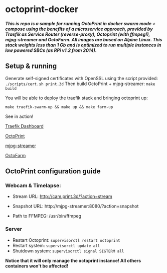 # octoprint-docker

##### This is repo is a sample for running OctoPrint in docker swarm mode + compose using the benefits of a microservice approach, provided by **Traefik** as Service Router (reverse-proxy), **Octoprint** (with ffmpeg!), **mjpg-streamer** and **OctoFarm**. All images are based on Alpine Linux. This stack weights less than **1 Gb** and is optimized to run multiple instances in low powered SBCs (as RPi v1.2 from 2014).

## Setup & running

Generate self-signed certificates with OpenSSL using the script provided:
`./scripts/cert.sh print.3d`
Then build OctoPrint + mjpg-streamer:
`make build`

You will be able to deploy the traefik stack and bringing octoprint up:

```
make traefik-swarm-up && make up && make farm-up
```

See in action!

[Traefik Dashboard](https://traefik.print.3d/)

[OctoPrint](https://print.3d/)

[mjpg-streamer](https://cam.print.3d/)

[OctoFarm](https://farm.print.3d/)

## OctoPrint configuration guide

### Webcam & Timelapse:

- Stream URL: http://cam.print.3d/?action=stream

- Snapshot URL: http://mjpg-streamer:8080/?action=snapshot

- Path to FFMPEG: /usr/bin/ffmpeg

### Server

- Restart Octoprint: `supervisorctl restart octoprint`
- Restart system: `supervisorctl update all`
- Shutdown system: `supervisorctl signal SIGTERM all`

**Notice that it will only manage the octoprint instance! All others containers won't be affected!**
